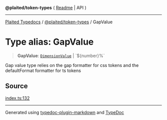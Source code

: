 **@plaited/token-types** ( [Readme](../README.md) \| API )

***

[Plaited Typedocs](../../../modules.md) / [@plaited/token-types](../modules.md) / GapValue

# Type alias: GapValue

> **GapValue**: [`DimensionValue`](DimensionValue.md) \| \`${number}%\`

Gap value type relies on the gap formatter for css tokens
and the defaultFormat formatter for ts tokens

## Source

[index.ts:132](https://github.com/plaited/plaited/blob/d85458a/libs/token-types/src/index.ts#L132)

***

Generated using [typedoc-plugin-markdown](https://www.npmjs.com/package/typedoc-plugin-markdown) and [TypeDoc](https://typedoc.org/)
